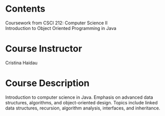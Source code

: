 # Contents 
Coursework from CSCI 212: Computer Science II
<br>
Introduction to Object Oriented Programming in Java 

# Course Instructor 
Cristina Haidau

# Course Description
Introduction to computer science in Java. Emphasis on advanced data structures, algorithms, and object-oriented design. Topics include linked data structures, recursion, algorithm analysis, interfaces, and inheritance.
